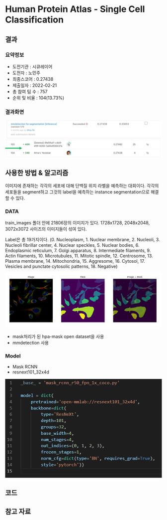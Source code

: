 # Human Protein Atlas - Single Cell Classification

## 결과

### 요약정보

- 도전기관 : 시큐레이어
- 도전자 : 노민주
- 최종스코어 : 0.27438
- 제출일자 : 2022-02-21
- 총 참여 팀 수 : 757
- 순위 및 비율 : 104(13.73%)

### 결과화면

![leaderboard](./img/leaderboard.png)

## 사용한 방법 & 알고리즘

이미지에 존재하는 각각의 세포에 대해 단백질 위치 라벨을 예측하는 대회이다. 각각의 세포들을 segment하고 그것의 label을 예측하는 instance segmentation으로 해결할 수 있다.

### DATA

train_images 폴더 안에 21806장의 이미지가 있다. 1728x1728, 2048x2048, 3072x3072 사이즈의 이미지들이 섞여 있다.

Label은 총 19가지이다.
(0. Nucleoplasm, 1. Nuclear membrane, 2. Nucleoli, 3. Nucleoli fibrillar center, 4. Nuclear speckles, 5. Nuclear bodies, 6. Endoplasmic reticulum, 7. Golgi apparatus, 8. Intermediate filaments, 9. Actin filaments, 10. Microtubules, 11. Mitotic spindle, 12. Centrosome, 13. Plasma membrane, 14. Mitochondria, 15. Aggresome, 16. Cytosol, 17. Vesicles and punctate cytosolic patterns, 18. Negative)

![train_data_example](./img/train_example.png)

- mask처리가 된 hpa-mask open dataset을 사용
- mmdetection 사용

### Model
- Mask RCNN
- resnext101_32x4d

![model](./img/model.PNG)


## 코드


## 참고 자료
